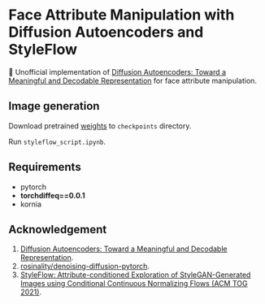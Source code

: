 # Face Attribute Manipulation with Diffusion Autoencoders and StyleFlow
🚀 Unofficial implementation of [Diffusion Autoencoders: Toward a Meaningful and Decodable Representation](https://arxiv.org/abs/2111.15640) for face attribute manipulation.

## Image generation

Download pretrained [weights](https://disk.yandex.ru/d/SjciA92PbGtVxw) to `checkpoints` directory.

Run `styleflow_script.ipynb`.


## Requirements
* pytorch
* __torchdiffeq==0.0.1__
* kornia

## Acknowledgement
1. [Diffusion Autoencoders: Toward a Meaningful and Decodable Representation](https://arxiv.org/abs/2111.15640).
2. [rosinality/denoising-diffusion-pytorch](https://github.com/rosinality/denoising-diffusion-pytorch).
3. [StyleFlow: Attribute-conditioned Exploration of StyleGAN-Generated Images using Conditional Continuous Normalizing Flows (ACM TOG 2021)](https://github.com/RameenAbdal/StyleFlow).
